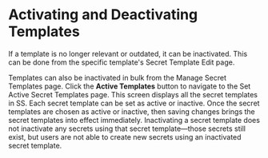 [title]: # (Activating and Deactivating Templates)
[tags]: # (Template)
[priority]: # (20)

# Activating and Deactivating Templates

If a template is no longer relevant or outdated, it can be inactivated. This can be done from the specific template's Secret Template Edit page.

Templates can also be inactivated in bulk from the Manage Secret Templates page. Click the **Active Templates** button to navigate to the Set Active Secret Templates page. This screen displays all the secret templates in SS. Each secret template can be set as active or inactive. Once the secret templates are chosen as active or inactive, then saving changes brings the secret templates into effect immediately. Inactivating a secret template does not inactivate any secrets using that secret template—those secrets still exist, but users are not able to create new secrets using an inactivated secret template.
